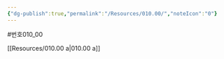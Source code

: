 ```yaml
---
{"dg-publish":true,"permalink":"/Resources/010.00/","noteIcon":"0"}
---
```


#번호010_00


[[Resources/010.00 a\|010.00 a]]
